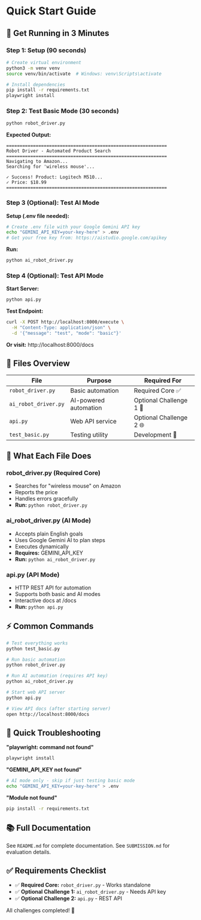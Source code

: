 # Quick Start Guide

## 🚀 Get Running in 3 Minutes

### Step 1: Setup (90 seconds)
```bash
# Create virtual environment
python3 -m venv venv
source venv/bin/activate  # Windows: venv\Scripts\activate

# Install dependencies
pip install -r requirements.txt
playwright install
```

### Step 2: Test Basic Mode (30 seconds)
```bash
python robot_driver.py
```

**Expected Output:**
```
============================================================
Robot Driver - Automated Product Search
============================================================
Navigating to Amazon...
Searching for 'wireless mouse'...

✓ Success! Product: Logitech M510...
✓ Price: $18.99
============================================================
```

### Step 3 (Optional): Test AI Mode

**Setup (.env file needed):**
```bash
# Create .env file with your Google Gemini API key
echo "GEMINI_API_KEY=your-key-here" > .env
# Get your free key from: https://aistudio.google.com/apikey
```

**Run:**
```bash
python ai_robot_driver.py
```

### Step 4 (Optional): Test API Mode

**Start Server:**
```bash
python api.py
```

**Test Endpoint:**
```bash
curl -X POST http://localhost:8000/execute \
  -H "Content-Type: application/json" \
  -d '{"message": "test", "mode": "basic"}'
```

**Or visit:** http://localhost:8000/docs

## 📁 Files Overview

| File | Purpose | Required For |
|------|---------|--------------|
| `robot_driver.py` | Basic automation | Required Core ✅ |
| `ai_robot_driver.py` | AI-powered automation | Optional Challenge 1 🤖 |
| `api.py` | Web API service | Optional Challenge 2 🌐 |
| `test_basic.py` | Testing utility | Development 🧪 |

## 🎯 What Each File Does

### robot_driver.py (Required Core)
- Searches for "wireless mouse" on Amazon
- Reports the price
- Handles errors gracefully
- **Run:** `python robot_driver.py`

### ai_robot_driver.py (AI Mode)
- Accepts plain English goals
- Uses Google Gemini AI to plan steps
- Executes dynamically
- **Requires:** GEMINI_API_KEY
- **Run:** `python ai_robot_driver.py`

### api.py (API Mode)
- HTTP REST API for automation
- Supports both basic and AI modes
- Interactive docs at /docs
- **Run:** `python api.py`

## ⚡ Common Commands

```bash
# Test everything works
python test_basic.py

# Run basic automation
python robot_driver.py

# Run AI automation (requires API key)
python ai_robot_driver.py

# Start web API server
python api.py

# View API docs (after starting server)
open http://localhost:8000/docs
```

## 🐛 Quick Troubleshooting

**"playwright: command not found"**
```bash
playwright install
```

**"GEMINI_API_KEY not found"**
```bash
# AI mode only - skip if just testing basic mode
echo "GEMINI_API_KEY=your-key-here" > .env
```

**"Module not found"**
```bash
pip install -r requirements.txt
```

## 📚 Full Documentation

See `README.md` for complete documentation.
See `SUBMISSION.md` for evaluation details.

## ✅ Requirements Checklist

- ✅ **Required Core:** `robot_driver.py` - Works standalone
- ✅ **Optional Challenge 1:** `ai_robot_driver.py` - Needs API key
- ✅ **Optional Challenge 2:** `api.py` - REST API

All challenges completed! 🎉
